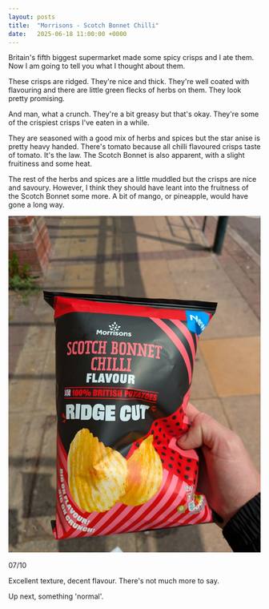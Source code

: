 ```yaml
---
layout: posts
title:  "Morrisons - Scotch Bonnet Chilli"
date:   2025-06-18 11:00:00 +0000
---
```


Britain's fifth biggest supermarket made some spicy crisps and I ate them. Now I am going to tell you what I thought about them. 

<!--excerpt-->

These crisps are ridged. They're nice and thick. They're well coated with flavouring and there are little green flecks of herbs on them. They look pretty promising.

And man, what a crunch. They're a bit greasy but that's okay. They're some of the crispiest crisps I've eaten in a while.

They are seasoned with a good mix of herbs and spices but the star anise is pretty heavy handed. There's tomato because all chilli flavoured crisps taste of tomato. It's the law. The Scotch Bonnet is also apparent, with a slight fruitiness and some heat. 

The rest of the herbs and spices are a little muddled but the crisps are nice and savoury. However, I think they should have leant into the fruitness of the Scotch Bonnet some more. A bit of mango, or pineapple, would have gone  a long way.

<img style="max-height:50vh" src="/assets/images/msbc.jpg" alt="Morrisons - Sotch Bonnet Chilli Crisps"/>

07/10 

Excellent texture, decent flavour. There's not much more to say.

Up next, something 'normal'.
